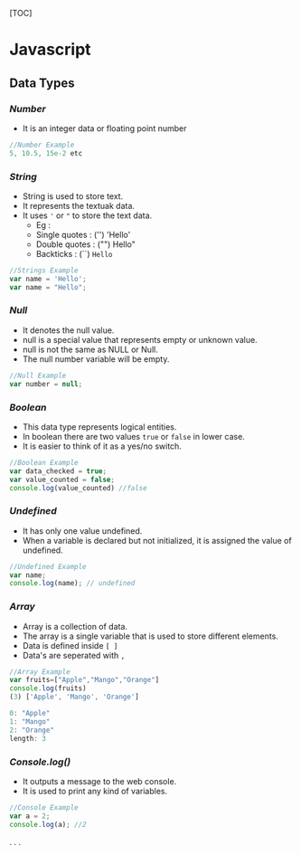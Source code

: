 [TOC]

# Javascript

## Data Types

### ___Number___
- It is an integer data or floating point number

```js
//Number Example
5, 10.5, 15e-2 etc
```


### ___String___
- String is used to store text.
- It represents the textuak data.
- It uses `'` or `"` to store the text data.
  - Eg :  
  - Single quotes : ('') 'Hello'
  - Double quotes : ("") Hello"
  - Backticks : (``) `Hello`

```js
//Strings Example
var name = 'Hello';
var name = "Hello";
```

### ___Null___
- It denotes the null value.
- null is a special value that represents empty or unknown value.
- null is not the same as NULL or Null.
- The null number variable will be empty.
 
```js
//Null Example 
var number = null;
```

### ___Boolean___
- This data type represents logical entities. 
- In boolean there are two values `true` or `false` in lower case.
- It is easier to think of it as a yes/no switch.

```js
//Boolean Example
var data_checked = true;
var value_counted = false;
console.log(value_counted) //false
```

### ___Undefined___
- It has only one value undefined. 
- When a variable is declared but not initialized, it is assigned the value of undefined.

```js
//Undefined Example
var name;
console.log(name); // undefined
```

### ___Array___
- Array is a collection of data.
- The array is a single variable that is used to store different elements.
- Data is defined inside `[ ]`
- Data's are seperated with `,`

```js
//Array Example
var fruits=["Apple","Mango","Orange"]
console.log(fruits)
(3) ['Apple', 'Mango', 'Orange']

0: "Apple"
1: "Mango"
2: "Orange"
length: 3

```
### ___Console.log()___
- It outputs a message to the web console. 
- It is used to print any kind of variables.

```js
//Console Example
var a = 2;
console.log(a); //2
```


.
.
.